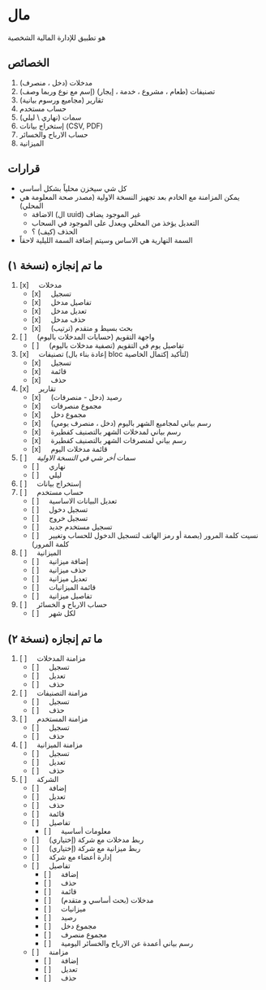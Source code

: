 # مال
هو تطبيق للإدارة المالية الشخصية
## الخصائص
1. مدخلات (دخل ، منصرف)
2. تصنيفات (طعام ، مشروع ، خدمة ، إيجار) (إسم مع نوع وربما وصف)
3. تقارير (مجاميع ورسوم بيانية)
4. حساب مستخدم
5. سمات (نهاري \ ليلي)
6. إستخراج بيانات (CSV, PDF)
7. حساب الارباح والخسائر
8. الميزانية

## قرارات
- كل شي سيخزن محلياً بشكل أساسي
- يمكن المزامنة مع الخادم بعد تجهيز النسخة الاولية (مصدر صحة المعلومة هي المحلي)
	- الاضافة (ال uuid) غير الموجود يضاف
	- التعديل يؤخذ من المحلي ويعدل على الموجود في السحاب
	- الحذف (كيف) ؟
- السمة النهارية هي الاساس وسيتم إضافة السمة الليلية لاحقاً

## ما تم إنجازه (نسخة ١)
1. [x]&nbsp;&nbsp;&nbsp;&nbsp;&nbsp;مدخلات
	- [x]&nbsp;&nbsp;&nbsp;&nbsp;&nbsp;تسجيل
	- [x]&nbsp;&nbsp;&nbsp;&nbsp;&nbsp;تفاصيل مدخل
	- [x]&nbsp;&nbsp;&nbsp;&nbsp;&nbsp;تعديل مدخل
	- [x]&nbsp;&nbsp;&nbsp;&nbsp;&nbsp;حذف مدخل
	- [x]&nbsp;&nbsp;&nbsp;&nbsp;&nbsp;بحث بسيط و متقدم (ترتيب)
2. [ ]&nbsp;&nbsp;&nbsp;&nbsp;&nbsp;واجهة التقويم (حسابات المدخلات باليوم)
	- [ ]&nbsp;&nbsp;&nbsp;&nbsp;&nbsp;تفاصيل يوم في التقويم (تصفية مدخلات باليوم)
3. [x]&nbsp;&nbsp;&nbsp;&nbsp;&nbsp;تصنيفات (إعادة بناء بال bloc لتأكيد إكتمال الخاصية)
	- [x]&nbsp;&nbsp;&nbsp;&nbsp;&nbsp;تسجيل
	- [x]&nbsp;&nbsp;&nbsp;&nbsp;&nbsp;قائمة
	- [x]&nbsp;&nbsp;&nbsp;&nbsp;&nbsp;حذف
4. [x]&nbsp;&nbsp;&nbsp;&nbsp;&nbsp;تقارير
	- [x]&nbsp;&nbsp;&nbsp;&nbsp;&nbsp;رصيد (دخل - منصرفات)
	- [x]&nbsp;&nbsp;&nbsp;&nbsp;&nbsp;مجموع منصرفات
	- [x]&nbsp;&nbsp;&nbsp;&nbsp;&nbsp;مجموع دخل
	- [x]&nbsp;&nbsp;&nbsp;&nbsp;&nbsp;رسم بياني لمجاميع الشهر باليوم (دخل ، منصرف يومي)
	- [x]&nbsp;&nbsp;&nbsp;&nbsp;&nbsp;رسم بياني لمدخلات الشهر بالتصنيف كفطيرة
	- [x]&nbsp;&nbsp;&nbsp;&nbsp;&nbsp;رسم بياني لمنصرفات الشهر بالتصنيف كفطيرة
	- [x]&nbsp;&nbsp;&nbsp;&nbsp;&nbsp;قائمة مدخلات اليوم
5. [ ]&nbsp;&nbsp;&nbsp;&nbsp;&nbsp;سمات 
      _أخر شي في النسخة الاولية_
	- [ ]&nbsp;&nbsp;&nbsp;&nbsp;&nbsp;نهاري
	- [ ]&nbsp;&nbsp;&nbsp;&nbsp;&nbsp;ليلي
6. [ ]&nbsp;&nbsp;&nbsp;&nbsp;&nbsp;إستخراج بيانات
7. [ ]&nbsp;&nbsp;&nbsp;&nbsp;&nbsp;حساب مستخدم
	- [ ]&nbsp;&nbsp;&nbsp;&nbsp;&nbsp;تعديل البيانات الاساسية
	- [ ]&nbsp;&nbsp;&nbsp;&nbsp;&nbsp;تسجيل دخول
	- [ ]&nbsp;&nbsp;&nbsp;&nbsp;&nbsp;تسجيل خروج
	- [ ]&nbsp;&nbsp;&nbsp;&nbsp;&nbsp;تسجيل مستخدم جديد
	- [ ]&nbsp;&nbsp;&nbsp;&nbsp;&nbsp;نسيت كلمة المرور (بصمة أو رمز الهاتف لتسجيل الدخول للحساب وتغيير كلمة المرور)
8. [ ]&nbsp;&nbsp;&nbsp;&nbsp;&nbsp;الميزانية
	- [ ]&nbsp;&nbsp;&nbsp;&nbsp;&nbsp;إضافة ميزانية
	- [ ]&nbsp;&nbsp;&nbsp;&nbsp;&nbsp;حذف ميزانية 
	- [ ]&nbsp;&nbsp;&nbsp;&nbsp;&nbsp;تعديل ميزانية
	- [ ]&nbsp;&nbsp;&nbsp;&nbsp;&nbsp;قائمة الميزانيات
	- [ ]&nbsp;&nbsp;&nbsp;&nbsp;&nbsp;تفاصيل ميزانية
9. [ ]&nbsp;&nbsp;&nbsp;&nbsp;&nbsp;حساب الارباح و الخسائر
	- [ ]&nbsp;&nbsp;&nbsp;&nbsp;&nbsp;لكل شهر

## ما تم إنجازه (نسخة ٢)
1. [ ]&nbsp;&nbsp;&nbsp;&nbsp;&nbsp;مزامنة المدخلات
	- [ ]&nbsp;&nbsp;&nbsp;&nbsp;&nbsp;تسجيل
	- [ ]&nbsp;&nbsp;&nbsp;&nbsp;&nbsp;تعديل
	- [ ]&nbsp;&nbsp;&nbsp;&nbsp;&nbsp;حذف
2. [ ]&nbsp;&nbsp;&nbsp;&nbsp;&nbsp;مزامنة التصنيفات
	- [ ]&nbsp;&nbsp;&nbsp;&nbsp;&nbsp;تسجيل
	- [ ]&nbsp;&nbsp;&nbsp;&nbsp;&nbsp;حذف
3. [ ]&nbsp;&nbsp;&nbsp;&nbsp;&nbsp;مزامنة المستخدم
	- [ ]&nbsp;&nbsp;&nbsp;&nbsp;&nbsp;تسجيل
	- [ ]&nbsp;&nbsp;&nbsp;&nbsp;&nbsp;حذف
4. [ ]&nbsp;&nbsp;&nbsp;&nbsp;&nbsp;مزامنة الميزانية
	- [ ]&nbsp;&nbsp;&nbsp;&nbsp;&nbsp;تسجيل
	- [ ]&nbsp;&nbsp;&nbsp;&nbsp;&nbsp;تعديل
	- [ ]&nbsp;&nbsp;&nbsp;&nbsp;&nbsp;حذف
5. [ ]&nbsp;&nbsp;&nbsp;&nbsp;&nbsp;الشركة
	- [ ]&nbsp;&nbsp;&nbsp;&nbsp;&nbsp;إضافة
	- [ ]&nbsp;&nbsp;&nbsp;&nbsp;&nbsp;تعديل
	- [ ]&nbsp;&nbsp;&nbsp;&nbsp;&nbsp;حذف
	- [ ]&nbsp;&nbsp;&nbsp;&nbsp;&nbsp;قائمة
	- [ ]&nbsp;&nbsp;&nbsp;&nbsp;&nbsp;تفاصيل
		- [ ]&nbsp;&nbsp;&nbsp;&nbsp;&nbsp;معلومات أساسية
	- [ ]&nbsp;&nbsp;&nbsp;&nbsp;&nbsp;ربط مدخلات مع شركة (إختياري)
	- [ ]&nbsp;&nbsp;&nbsp;&nbsp;&nbsp;ربط ميزانية مع شركة (إختياري)
	- [ ]&nbsp;&nbsp;&nbsp;&nbsp;&nbsp;إدارة أعضاء مع شركة
	- [ ]&nbsp;&nbsp;&nbsp;&nbsp;&nbsp;تفاصيل
		- [ ]&nbsp;&nbsp;&nbsp;&nbsp;&nbsp;إضافة
		- [ ]&nbsp;&nbsp;&nbsp;&nbsp;&nbsp;حذف
		- [ ]&nbsp;&nbsp;&nbsp;&nbsp;&nbsp;قائمة
		- [ ]&nbsp;&nbsp;&nbsp;&nbsp;&nbsp;مدخلات (بحث أساسي و متقدم)
		- [ ]&nbsp;&nbsp;&nbsp;&nbsp;&nbsp;ميزانيات
		- [ ]&nbsp;&nbsp;&nbsp;&nbsp;&nbsp;رصيد
		- [ ]&nbsp;&nbsp;&nbsp;&nbsp;&nbsp;مجموع دخل
		- [ ]&nbsp;&nbsp;&nbsp;&nbsp;&nbsp;مجموع منصرف
		- [ ]&nbsp;&nbsp;&nbsp;&nbsp;&nbsp;رسم بياني أعمدة عن الارباح والخسائر اليومية
	- [ ]&nbsp;&nbsp;&nbsp;&nbsp;&nbsp;مزامنة
		- [ ]&nbsp;&nbsp;&nbsp;&nbsp;&nbsp;إضافة
		- [ ]&nbsp;&nbsp;&nbsp;&nbsp;&nbsp;تعديل
		- [ ]&nbsp;&nbsp;&nbsp;&nbsp;&nbsp;حذف